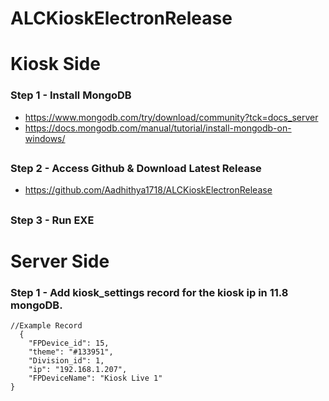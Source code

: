 # ALCKioskElectronRelease

# Kiosk Side
### Step 1 - Install MongoDB
* https://www.mongodb.com/try/download/community?tck=docs_server
* https://docs.mongodb.com/manual/tutorial/install-mongodb-on-windows/
##
### Step 2 - Access Github & Download Latest Release
* https://github.com/Aadhithya1718/ALCKioskElectronRelease
##
### Step 3 - Run EXE
#

#
# Server Side
### Step 1 - Add kiosk_settings record for the kiosk ip in 11.8 mongoDB.
```
//Example Record
  {
    "FPDevice_id": 15,
    "theme": "#133951",
    "Division_id": 1,
    "ip": "192.168.1.207",
    "FPDeviceName": "Kiosk Live 1"
}
```

